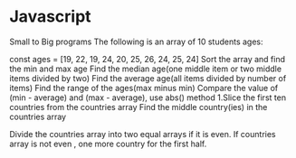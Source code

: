 # Javascript
Small to Big programs
The following is an array of 10 students ages:

const ages = [19, 22, 19, 24, 20, 25, 26, 24, 25, 24]
Sort the array and find the min and max age
Find the median age(one middle item or two middle items divided by two)
Find the average age(all items divided by number of items)
Find the range of the ages(max minus min)
Compare the value of (min - average) and (max - average), use abs() method 1.Slice the first ten countries from the countries array
Find the middle country(ies) in the countries array

Divide the countries array into two equal arrays if it is even. If countries array is not even , one more country for the first half.
